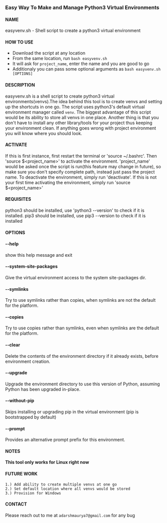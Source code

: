 ### Easy Way To Make and Manage Python3 Virtual Environments
#### NAME
easyvenv.sh - Shell script to create a python3 virtual environment

#### HOW TO USE
- Download the script at any location
- From the same location, run `bash easyvenv.sh`
- It will ask for `project_name`, enter the name and you are good to go
- Additionaly you can pass some optional arguments as `bash easyvenv.sh [OPTIONS]`

#### DESCRIPTION
easyvenv.sh is a shell script to create python3 virtual environments(venvs).The idea behind this tool is to create venvs and setting up the shortcuts in one go.
The script uses python3's default virtual environment manager called `venv`.
The biggest advantage of this script would be its ability to store all venvs in one place. Another thing is that you don't have to install any other library/tools for your project thus keeping your environment clean.
If anything goes wrong with project environment you will know where you should look.


#### ACTIVATE
If this is first instance, first restart the terminal or 'source ~/.bashrc'.
Then 'source $<project_name>' to activate the environment. 'project_name' would be asked once the script is
run(this feature may change in future), so make sure you don't specify complete path, instead just pass the project name.
To deactivate the environment, simply run 'deactivate'.
If this is not your first time activating the environment, simply run 'source $<project_name>'

#### REQUISITES
python3 should be installed, use 'python3 --version' to check if it is installed. pip3 should be installed, use pip3 --version to check if it is installed

#### OPTIONS

####  --help
show this help message and exit

####  --system-site-packages
Give the virtual environment access to the system site-packages dir.

####  --symlinks
Try to use symlinks rather than copies, when symlinks are not the default for the platform.

####  --copies
Try to use copies rather than symlinks, even when symlinks are the default for the platform.

####  --clear
Delete the contents of the environment directory if it already exists, before environment creation.

####  --upgrade
Upgrade the environment directory to use this version of Python, assuming Python has been upgraded in-place.

####  --without-pip
Skips installing or upgrading pip in the virtual environment (pip is bootstrapped by default)

####  --prompt
Provides an alternative prompt prefix for this environment.

#### NOTES
**This tool only works for Linux right now**

#### FUTURE WORK
    1.) Add ability to create multiple venvs at one go
    2.) Set default location where all venvs would be stored
    3.) Provision for Windows

#### CONTACT
Please reach out to me at `adarshmaurya7@gmail.com` for any bug
